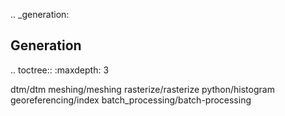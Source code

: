 .. _generation:

Generation
--------------------------------------------------------------------------------

.. toctree::
   :maxdepth: 3

   dtm/dtm
   meshing/meshing
   rasterize/rasterize
   python/histogram
   georeferencing/index
   batch_processing/batch-processing
